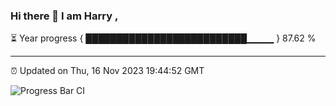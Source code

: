 ### Hi there 👋 I am Harry , 

⏳ Year progress { ██████████████████████████▁▁▁▁ } 87.62 %

---

⏰ Updated on Thu, 16 Nov 2023 19:44:52 GMT

![Progress Bar CI](https://github.com/duykhang68/duykhang68/workflows/Progress%20Bar%20CI/badge.svg)
